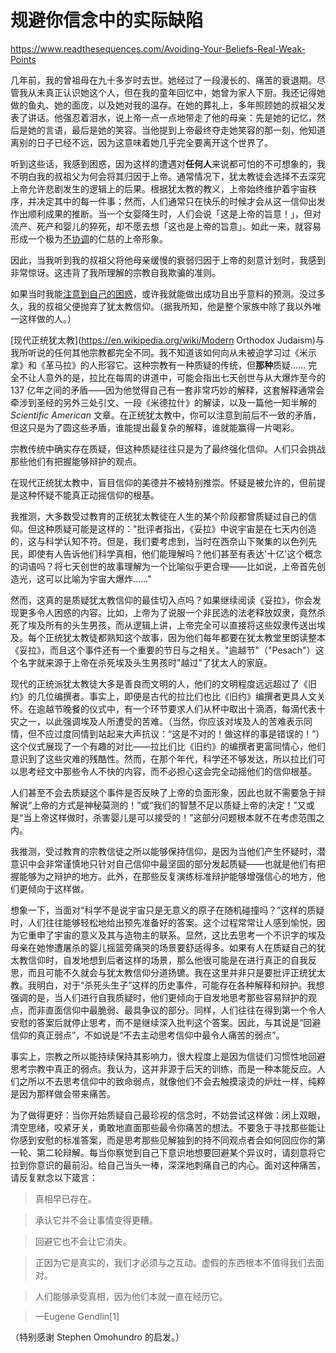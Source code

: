 # 规避你信念中的实际缺陷

https://www.readthesequences.com/Avoiding-Your-Beliefs-Real-Weak-Points

几年前，我的曾祖母在九十多岁时去世。她经过了一段漫长的、痛苦的衰退期。尽管我从未真正认识她这个人，但在我的童年回忆中，她曾为家人下厨。我还记得她做的鱼丸、她的面庞，以及她对我的温存。在她的葬礼上，多年照顾她的叔祖父发表了讲话。他强忍着泪水，说上帝一点一点地带走了他的母亲：先是她的记忆，然后是她的言语，最后是她的笑容。当他提到上帝最终夺走她笑容的那一刻，他知道离别的日子已经不远，因为这意味着她几乎完全要离开这个世界了。

听到这些话，我感到困惑，因为这样的遭遇对**任何人**来说都可怕的不可想象的，我不明白我的叔祖父为何会将其归因于上帝。通常情况下，犹太教徒会选择不去深究上帝允许悲剧发生的逻辑上的后果。根据犹太教的教义，上帝始终维护着宇宙秩序，并决定其中的每一件事；然而，人们通常只在快乐的时候才会从这一信仰出发作出顺利成果的推断。当一个女婴降生时，人们会说「这是上帝的旨意！」，但对流产、死产和婴儿的猝死，却不愿去想「这也是上帝的旨意」。如此一来，就容易形成一个极为[不协调](https://www.readthesequences.com/Rationalization)的仁慈的上帝形象。

因此，当我听到我的叔祖父将他母亲缓慢的衰弱归因于上帝的刻意计划时，我感到非常惊讶。这违背了我所理解的宗教自我欺骗的准则。

如果当时我能[注意到自己的困惑](https://www.readthesequences.com/Your-Strength-As-A-Rationalist)，或许我就能做出成功且出乎意料的预测。没过多久，我的叔祖父便抛弃了犹太教信仰。（据我所知，他是整个家族中除了我以外唯一这样做的人。）

[现代正统犹太教](https://en.wikipedia.org/wiki/Modern Orthodox Judaism)与我所听说的任何其他宗教都完全不同。我不知道该如何向从未被迫学习过《米示拿》和《革马拉》的人形容它。这种宗教有一种质疑的传统，但**那种**质疑…… 完全不让人意外的是，拉比在每周的讲道中，可能会指出七天创世与从大爆炸至今的 137 亿年之间的矛盾——因为他觉得自己有一套非常巧妙的解释，这套解释通常会牵涉到圣经的另外三处引文、一段《米德拉什》的解读，以及一篇他一知半解的 *Scientific American* 文章。在正统犹太教中，你可以注意到前后不一致的矛盾，但这只是为了圆这些矛盾，谁能提出最复杂的解释，谁就能赢得一片喝彩。

宗教传统中确实存在质疑，但这种质疑往往只是为了最终强化信仰。人们只会挑战那些他们有把握能够辩护的观点。

在现代正统犹太教中，盲目信仰的美德并不被特别推崇。怀疑是被允许的，但前提是这种怀疑不能真正动摇信仰的根基。

我推测，大多数受过教育的正统犹太教徒在人生的某个阶段都曾质疑过自己的信仰。但这种质疑可能是这样的："批评者指出，《妥拉》中说宇宙是在七天内创造的，这与科学认知不符。但是，我们要考虑到，当时在西奈山下聚集的以色列先民，即使有人告诉他们科学真相，他们能理解吗？他们甚至有表达'十亿'这个概念的词语吗？将七天创世的故事理解为一个比喻似乎更合理——比如说，上帝首先创造光，这可以比喻为宇宙大爆炸……"

然而，这真的是质疑犹太教信仰的最佳切入点吗？如果继续阅读《妥拉》，你会发现更多令人困惑的内容。比如，上帝为了说服一个非民选的法老释放奴隶，竟然杀死了埃及所有的头生男孩，而从逻辑上讲，上帝完全可以直接将这些奴隶传送出埃及。每个正统犹太教徒都熟知这个故事，因为他们每年都要在犹太教堂里朗读整本《妥拉》，而且这个事件还有一个重要的节日与之相关。"逾越节"（"Pesach"）这个名字就来源于上帝在杀死埃及头生男孩时"越过"了犹太人的家庭。

现代的正统派犹太教徒大多是善良而文明的人，他们的文明程度远远超过了《旧约》的几位编撰者。事实上，即便是古代的拉比们也比《旧约》编撰者更具人文关怀。在逾越节晚餐的仪式中，有一个环节要求人们从杯中取出十滴酒，每滴代表十灾之一，以此强调埃及人所遭受的苦难。（当然，你应该对埃及人的苦难表示同情，但不应过度同情到站起来大声抗议：“这是不对的！做这样的事是错误的！”）这个仪式展现了一个有趣的对比——拉比们比《旧约》的编撰者更富同情心，他们意识到了这些灾难的残酷性。然而，在那个年代，科学还不够发达，所以拉比们可以思考经文中那些令人不快的内容，而不必担心这会完全动摇他们的信仰根基。

人们甚至不会去质疑这个事件是否反映了上帝的负面形象，因此也就不需要急于辩解说“上帝的方式是神秘莫测的！”或“我们的智慧不足以质疑上帝的决定！”又或是“当上帝这样做时，杀害婴儿是可以接受的！”这部分问题根本就不在考虑范围之内。

我推测，受过教育的宗教信徒之所以能够保持信仰，是因为当他们产生怀疑时，潜意识中会非常谨慎地只针对自己信仰中最坚固的部分发起质疑——也就是他们有把握能够为之辩护的地方。此外，在那些反复演练标准辩护能够增强信心的地方，他们更倾向于这样做。

想象一下，当面对“科学不是说宇宙只是无意义的原子在随机碰撞吗？”这样的质疑时，人们往往能够轻松地给出预先准备好的答案。这个过程常常让人感到愉悦，因为它重申了宇宙的意义及其与造物主的联系。显然，这比去思考一个不识字的埃及母亲在她惨遭屠杀的婴儿摇篮旁痛哭的场景要舒适得多。如果有人在质疑自己的犹太教信仰时，自发地想到后者这样的场景，那么他很可能是在进行真正的自我反思，而且可能不久就会与犹太教信仰分道扬镳。我在这里并非只是要批评正统犹太教。我明白，对于“杀死头生子”这样的历史事件，可能存在各种解释和辩护。我想强调的是，当人们进行自我质疑时，他们更倾向于自发地思考那些容易辩护的观点，而非直面信仰中最脆弱、最具争议的部分。同样，人们往往在得到第一个令人安慰的答案后就停止思考，而不是继续深入批判这个答案。因此，与其说是“回避信仰的真正弱点”，不如说是“不去主动思考信仰中最令人痛苦的弱点”。

事实上，宗教之所以能持续保持其影响力，很大程度上是因为信徒们习惯性地回避思考宗教中真正的弱点。我认为，这并非源于后天的训练，而是一种本能反应。人们之所以不去思考信仰中的致命弱点，就像他们不会去触摸滚烫的炉灶一样，纯粹是因为那样做会带来痛苦。

为了做得更好：当你开始质疑自己最珍视的信念时，不妨尝试这样做：闭上双眼，清空思绪，咬紧牙关，勇敢地直面那些最令你痛苦的想法。不要急于寻找那些能让你感到安慰的标准答案，而是思考那些见解独到的持不同观点者会如何回应你的第一轮、第二轮辩解。每当你察觉到自己下意识地想要回避某个异议时，请刻意将它拉到你意识的最前沿。给自己当头一棒，深深地刺痛自己的内心。面对这种痛苦，请反复默念以下箴言：

> 真相早已存在。

>

> 承认它并不会让事情变得更糟。

>

> 回避它也不会让它消失。

>

> 正因为它是真实的，我们才必须与之互动。虚假的东西根本不值得我们去面对。

>

> 人们能够承受真相，因为他们本就一直在经历它。

>

> —Eugene Gendlin[1]

（特别感谢 Stephen Omohundro 的启发。）